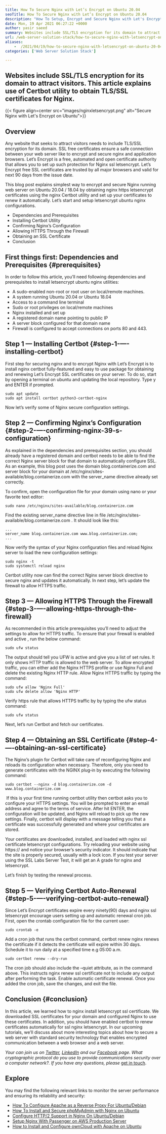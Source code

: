 ```yaml
---
title: How To Secure Nginx with Let’s Encrypt on Ubuntu 20.04
seoTitle: How To Secure Nginx with Let’s Encrypt on Ubuntu 20.04
description: "How To Setup, Encrypt and Secure Nginx with Let's Encrypt on Ubuntu. Let's Encrypt client to generate certificates to automatically configure Nginx."
date: Mon, 19 Apr 2021 06:27:22 +0000
author: yasir saeed
summary: Websites include SSL/TLS encryption for its domain to attract visitors. This article explains use of Certbot utility to obtain TLS/SSL certificates for Nginx.
url: /web-server-solution-stack/how-to-secure-nginx-with-letsencrypt-on-ubuntu-20-04/
aliases: 
    -  /2021/04/19/how-to-secure-nginx-with-letsencrypt-on-ubuntu-20-04/
categories: ['Web Server Solution Stack']

---
```

## Websites include SSL/TLS encryption for its domain to attract visitors. This article explains use of Certbot utility to obtain TLS/SSL certificates for Nginx.

{{< figure align=center src="images/nginxletsencrypt.png" alt="Secure Nginx with Let's Encrypt on Ubuntu">}}  

## **Overview**

Any website that seeks to attract visitors needs to include TLS/SSL encryption for its domain. SSL free certificates ensure a safe connection between your web server like to encrypt and secure nginx and application browsers. Let’s Encrypt is a free, automated and open certificate authority that allows you to set up such protection for Nginx ssl letsencrypt. Let’s Encrypt free SSL certificates are trusted by all major browsers and valid for next 90 days from the issue date.

This blog post explains simplest way to encrypt and secure Nginx running web server on Ubuntu 20.04 / 18.04 by obtaining nginx https letsencrypt certificates using the nginx Certbot utility and set up your certificates to renew it automatically. Let’s start and setup letsencrypt ubuntu nginx configurations.

  * Dependencies and Prerequisites
  * Installing Certbot Utility
  * Confirming Nginx’s Configuration
  * Allowing HTTPS Through the Firewall
  * Obtaining an SSL Certificate
  * Conclusion

## First things first: Dependencies and Prerequisites {#prerequisites}

In order to follow this article, you’ll need following dependencies and prerequisites to install letsencrypt ubuntu nginx utilities:

  * A sudo-enabled non-root or root user on local/remote machines.
  * A system running Ubuntu 20.04 or Ubuntu 18.04
  * Access to a command line terminal
  * Sudo or root privileges on local/remote machines
  * Nginx installed and set up
  * A registered domain name pointing to public IP
  * A server block configured for that domain name
  * Firewall is configured to accept connections on ports 80 and 443.

## Step 1 — Installing Certbot {#step-1-—-installing-certbot}

First step for securing nginx and to encrypt Nginx with Let’s Encrypt is to install nginx certbot fully-featured and easy to use package for obtaining and renewing Let’s Encrypt SSL certificates on your server. To do so, start by opening a terminal on ubuntu and updating the local repository. Type y and ENTER if prompted.


```
sudo apt update
sudo apt install certbot python3-certbot-nginx

```


Now let’s verify some of Nginx secure configuration settings.

## Step 2 — Confirming Nginx’s Configuration {#step-2-—-confirming-nginx-39-s-configuration}

As explained in the dependencies and prerequisites section, you should already have a registered domain and certbot needs to be able to find the correct Nginx server block for that domain to automatically configure SSL. As an example, this blog post uses the domain blog.containerize.com and server block for your domain at /etc/nginx/sites-available/blog.containerize.com with the server_name directive already set correctly.

To confirm, open the configuration file for your domain using nano or your favorite text editor:


```
sudo nano /etc/nginx/sites-available/blog.containerize.com

```


Find the existing server_name directive line in file /etc/nginx/sites-available/blog.containerize.com . It should look like this:


```
...
server_name blog.containerize.com www.blog.containerize.com;
...
```


Now verify the syntax of your Nginx configuration files and reload Nginx server to load the new configuration settings:


```
sudo nginx -t
sudo systemctl reload nginx

```


Certbot utility now can find the correct Nginx server block directive to secure nginx and updates it automatically. In next step, let’s update the firewall to allow HTTPS traffic.

## Step 3 — Allowing HTTPS Through the Firewall {#step-3-—-allowing-https-through-the-firewall}

As recommended in this article prerequisites you’ll need to adjust the settings to allow for HTTPS traffic. To ensure that your firewall is enabled and active , run the below command:


```
sudo ufw status

```


The output should tell you UFW is active and give you a list of set rules. It only shows HTTP traffic is allowed to the web server. To allow encrypted traffic, you can either add the Nginx HTTPS profile or use Nginx Full and delete the existing Nginx HTTP rule. Allow Nginx HTTPS traffic by typing the command:


```
sudo ufw allow 'Nginx Full'
sudo ufw delete allow 'Nginx HTTP'

```


Verify https rule that allows HTTPS traffic by by typing the ufw status command:


```
sudo ufw status

```


Next, let’s run Certbot and fetch our certificates.

## Step 4 — Obtaining an SSL Certificate {#step-4-—-obtaining-an-ssl-certificate}

The Nginx’s plugin for Certbot will take care of reconfiguring Nginx and reloads its configuration when necessary. Therefore, only you need to generate certificates with the NGINX plug‑in by executing the following command:


```
sudo certbot --nginx -d blog.containerize.com -d www.blog.containerize.com

```


 If this is your first time running certbot utility then certbot asks you to configure your HTTPS settings. You will be prompted to enter an email address and agree to the terms of service. After hit ENTER, the configuration will be updated, and Nginx will reload to pick up the new settings. Finally, certbot will display with a message telling you that a certificate was successfully generated and where your certificates are stored.

Your certificates are downloaded, installed, and loaded with nginx ssl certificate letsencrypt configurations. Try reloading your website using https:// and notice your browser’s security indicator. It should indicate that the site is properly secured, usually with a lock icon. If you test your server using the SSL Labs Server Test, it will get an A grade for nginx and letsencrypt.

Let’s finish by testing the renewal process.

## Step 5 — Verifying Certbot Auto-Renewal {#step-5-—-verifying-certbot-auto-renewal}

Since Let’s Encrypt certificates expire every ninety(90) days and nginx ssl letsencrypt encourage users setting up and automatic renewal cron job. First, open the crontab configuration file for the current user:


```
sudo crontab -e
```


Add a cron job that runs the certbot command, certbot renew nginx renews the certificate if it detects the certificate will expire within 30 days. Schedule it to run daily at a specified time e.g 05:00 a.m.


```
sudo certbot renew --dry-run

```


The cron job should also include the –quiet attribute, as in the command above. This instructs nginx renew ssl certificate not to include any output after performing the task. Enable automatic certificate renewal. Once you added the cron job, save the changes, and exit the file.

## Conclusion {#conclusion}

In this article, we learned how to nginx install letsencrypt ssl certificate. We downloaded SSL certificates for your domain and configured Nginx to use these certificates. In addition, you should have enabled certbot to renew certificates automatically for ssl nginx letsencrypt. In our upcoming tutorials, we’ll discuss about more interesting topics about how to secure a web server with standard security technology that enables encrypted communication between a web browser and a web server.

_Your can join us on [Twitter][1], [LinkedIn][2] and our [Facebook][3] page. What cryptographic protocol do you use to provide communications security over a computer network?. If you have any questions, please_ [get in touch][4].

## Explore

You may find the following relevant links to monitor the server performance and ensuring its reliability and security:

  * [How To Configure Apache as a Reverse Proxy For Ubuntu/Debian][5]
  * [How To Install and Secure phpMyAdmin with Nginx on Ubuntu][6]
  * [Configure HTTP/2 Support in Nginx On Ubuntu/Debian][7]
  * [Setup Nginx With Passenger on AWS Production Server][8]
  * [How to Install and Configure ownCloud with Apache on Ubuntu][9]

 [1]: https://twitter.com/containerize_co
 [2]: https://www.linkedin.com/company/containerize/
 [3]: http://facebook.com/containerize
 [4]: mailto:yasir.saeed@aspose.com
 [5]: https://blog.containerize.com/2021/05/21/how-to-configure-apache-as-a-reverse-proxy-for-ubuntudebian/
 [6]: https://blog.containerize.com/2021/06/04/how-to-install-and-secure-phpmyadmin-with-nginx-on-ubuntu/
 [7]: https://blog.containerize.com/2021/05/28/how-to-configure-http2-support-in-nginx-on-ubuntudebian/
 [8]: https://blog.containerize.com/2021/05/07/how-to-setup-nginx-with-passenger-on-aws-production-server/
 [9]: https://blog.containerize.com/2021/06/11/how-to-install-and-configure-owncloud-with-apache-on-ubuntu/